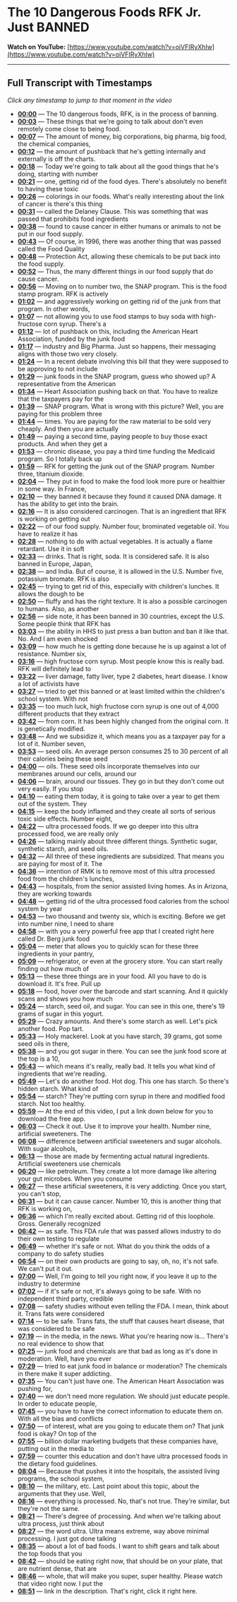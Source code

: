 # The 10 Dangerous Foods RFK Jr. Just BANNED

**Watch on YouTube:** [https://www.youtube.com/watch?v=oiVFIRyXhIw](https://www.youtube.com/watch?v=oiVFIRyXhIw)

---

## Full Transcript with Timestamps

*Click any timestamp to jump to that moment in the video*

- **[00:00](https://www.youtube.com/watch?v=oiVFIRyXhIw&t=0s)** — The 10 dangerous foods, RFK, is in the process of banning.
- **[00:03](https://www.youtube.com/watch?v=oiVFIRyXhIw&t=3s)** — These things that we're going to talk about don't even remotely come close to being food.
- **[00:07](https://www.youtube.com/watch?v=oiVFIRyXhIw&t=7s)** — The amount of money, big corporations, big pharma, big food, the chemical companies,
- **[00:12](https://www.youtube.com/watch?v=oiVFIRyXhIw&t=12s)** — the amount of pushback that he's getting internally and externally is off the charts.
- **[00:18](https://www.youtube.com/watch?v=oiVFIRyXhIw&t=18s)** — Today we're going to talk about all the good things that he's doing, starting with number
- **[00:21](https://www.youtube.com/watch?v=oiVFIRyXhIw&t=21s)** — one, getting rid of the food dyes. There's absolutely no benefit to having these toxic
- **[00:26](https://www.youtube.com/watch?v=oiVFIRyXhIw&t=26s)** — colorings in our foods. What's really interesting about the link of cancer is there's this thing
- **[00:31](https://www.youtube.com/watch?v=oiVFIRyXhIw&t=31s)** — called the Delaney Clause. This was something that was passed that prohibits food ingredients
- **[00:38](https://www.youtube.com/watch?v=oiVFIRyXhIw&t=38s)** — found to cause cancer in either humans or animals to not be put in our food supply.
- **[00:43](https://www.youtube.com/watch?v=oiVFIRyXhIw&t=43s)** — Of course, in 1996, there was another thing that was passed called the Food Quality
- **[00:48](https://www.youtube.com/watch?v=oiVFIRyXhIw&t=48s)** — Protection Act, allowing these chemicals to be put back into the food supply.
- **[00:52](https://www.youtube.com/watch?v=oiVFIRyXhIw&t=52s)** — Thus, the many different things in our food supply that do cause cancer.
- **[00:56](https://www.youtube.com/watch?v=oiVFIRyXhIw&t=56s)** — Moving on to number two, the SNAP program. This is the food stamp program. RFK is actively
- **[01:02](https://www.youtube.com/watch?v=oiVFIRyXhIw&t=62s)** — and aggressively working on getting rid of the junk from that program. In other words,
- **[01:07](https://www.youtube.com/watch?v=oiVFIRyXhIw&t=67s)** — not allowing you to use food stamps to buy soda with high-fructose corn syrup. There's a
- **[01:12](https://www.youtube.com/watch?v=oiVFIRyXhIw&t=72s)** — lot of pushback on this, including the American Heart Association, funded by the junk food
- **[01:17](https://www.youtube.com/watch?v=oiVFIRyXhIw&t=77s)** — industry and Big Pharma. Just so happens, their messaging aligns with those two very closely.
- **[01:24](https://www.youtube.com/watch?v=oiVFIRyXhIw&t=84s)** — In a recent debate involving this bill that they were supposed to be approving to not include
- **[01:29](https://www.youtube.com/watch?v=oiVFIRyXhIw&t=89s)** — junk foods in the SNAP program, guess who showed up? A representative from the American
- **[01:34](https://www.youtube.com/watch?v=oiVFIRyXhIw&t=94s)** — Heart Association pushing back on that. You have to realize that the taxpayers pay for the
- **[01:39](https://www.youtube.com/watch?v=oiVFIRyXhIw&t=99s)** — SNAP program. What is wrong with this picture? Well, you are paying for this problem three
- **[01:44](https://www.youtube.com/watch?v=oiVFIRyXhIw&t=104s)** — times. You are paying for the raw material to be sold very cheaply. And then you are actually
- **[01:49](https://www.youtube.com/watch?v=oiVFIRyXhIw&t=109s)** — paying a second time, paying people to buy those exact products. And when they get a
- **[01:53](https://www.youtube.com/watch?v=oiVFIRyXhIw&t=113s)** — chronic disease, you pay a third time funding the Medicaid program. So I totally back up
- **[01:59](https://www.youtube.com/watch?v=oiVFIRyXhIw&t=119s)** — RFK for getting the junk out of the SNAP program. Number three, titanium dioxide.
- **[02:04](https://www.youtube.com/watch?v=oiVFIRyXhIw&t=124s)** — They put in food to make the food look more pure or healthier in some way. In France,
- **[02:10](https://www.youtube.com/watch?v=oiVFIRyXhIw&t=130s)** — they banned it because they found it caused DNA damage. It has the ability to get into the brain.
- **[02:16](https://www.youtube.com/watch?v=oiVFIRyXhIw&t=136s)** — It is also considered carcinogen. That is an ingredient that RFK is working on getting out
- **[02:22](https://www.youtube.com/watch?v=oiVFIRyXhIw&t=142s)** — of our food supply. Number four, brominated vegetable oil. You have to realize it has
- **[02:28](https://www.youtube.com/watch?v=oiVFIRyXhIw&t=148s)** — nothing to do with actual vegetables. It is actually a flame retardant. Use it in soft
- **[02:33](https://www.youtube.com/watch?v=oiVFIRyXhIw&t=153s)** — drinks. That is right, soda. It is considered safe. It is also banned in Europe, Japan,
- **[02:38](https://www.youtube.com/watch?v=oiVFIRyXhIw&t=158s)** — and India. But of course, it is allowed in the U.S. Number five, potassium bromate. RFK is also
- **[02:45](https://www.youtube.com/watch?v=oiVFIRyXhIw&t=165s)** — trying to get rid of this, especially with children's lunches. It allows the dough to be
- **[02:50](https://www.youtube.com/watch?v=oiVFIRyXhIw&t=170s)** — fluffy and has the right texture. It is also a possible carcinogen to humans. Also, as another
- **[02:56](https://www.youtube.com/watch?v=oiVFIRyXhIw&t=176s)** — side note, it has been banned in 30 countries, except the U.S. Some people think that RFK has
- **[03:03](https://www.youtube.com/watch?v=oiVFIRyXhIw&t=183s)** — the ability in HHS to just press a ban button and ban it like that. No. And I am even shocked
- **[03:09](https://www.youtube.com/watch?v=oiVFIRyXhIw&t=189s)** — how much he is getting done because he is up against a lot of resistance. Number six,
- **[03:16](https://www.youtube.com/watch?v=oiVFIRyXhIw&t=196s)** — high fructose corn syrup. Most people know this is really bad. RFK will definitely lead to
- **[03:22](https://www.youtube.com/watch?v=oiVFIRyXhIw&t=202s)** — liver damage, fatty liver, type 2 diabetes, heart disease. I know a lot of activists have
- **[03:27](https://www.youtube.com/watch?v=oiVFIRyXhIw&t=207s)** — tried to get this banned or at least limited within the children's school system. With not
- **[03:35](https://www.youtube.com/watch?v=oiVFIRyXhIw&t=215s)** — too much luck, high fructose corn syrup is one out of 4,000 different products that they extract
- **[03:42](https://www.youtube.com/watch?v=oiVFIRyXhIw&t=222s)** — from corn. It has been highly changed from the original corn. It is genetically modified.
- **[03:48](https://www.youtube.com/watch?v=oiVFIRyXhIw&t=228s)** — And we subsidize it, which means you as a taxpayer pay for a lot of it. Number seven,
- **[03:53](https://www.youtube.com/watch?v=oiVFIRyXhIw&t=233s)** — seed oils. An average person consumes 25 to 30 percent of all their calories being these seed
- **[04:00](https://www.youtube.com/watch?v=oiVFIRyXhIw&t=240s)** — oils. These seed oils incorporate themselves into our membranes around our cells, around our
- **[04:06](https://www.youtube.com/watch?v=oiVFIRyXhIw&t=246s)** — brain, around our tissues. They go in but they don't come out very easily. If you stop
- **[04:10](https://www.youtube.com/watch?v=oiVFIRyXhIw&t=250s)** — eating them today, it is going to take over a year to get them out of the system. They
- **[04:15](https://www.youtube.com/watch?v=oiVFIRyXhIw&t=255s)** — keep the body inflamed and they create all sorts of serious toxic side effects. Number eight,
- **[04:22](https://www.youtube.com/watch?v=oiVFIRyXhIw&t=262s)** — ultra processed foods. If we go deeper into this ultra processed food, we are really only
- **[04:26](https://www.youtube.com/watch?v=oiVFIRyXhIw&t=266s)** — talking mainly about three different things. Synthetic sugar, synthetic starch, and seed oils.
- **[04:32](https://www.youtube.com/watch?v=oiVFIRyXhIw&t=272s)** — All three of these ingredients are subsidized. That means you are paying for most of it. The
- **[04:36](https://www.youtube.com/watch?v=oiVFIRyXhIw&t=276s)** — intention of RMK is to remove most of this ultra processed food from the children's lunches,
- **[04:43](https://www.youtube.com/watch?v=oiVFIRyXhIw&t=283s)** — hospitals, from the senior assisted living homes. As in Arizona, they are working towards
- **[04:48](https://www.youtube.com/watch?v=oiVFIRyXhIw&t=288s)** — getting rid of the ultra processed food calories from the school system by year
- **[04:53](https://www.youtube.com/watch?v=oiVFIRyXhIw&t=293s)** — two thousand and twenty six, which is exciting. Before we get into number nine, I need to share
- **[04:58](https://www.youtube.com/watch?v=oiVFIRyXhIw&t=298s)** — with you a very powerful free app that I created right here called Dr. Berg junk food
- **[05:04](https://www.youtube.com/watch?v=oiVFIRyXhIw&t=304s)** — meter that allows you to quickly scan for these three ingredients in your pantry,
- **[05:09](https://www.youtube.com/watch?v=oiVFIRyXhIw&t=309s)** — refrigerator, or even at the grocery store. You can start really finding out how much of
- **[05:13](https://www.youtube.com/watch?v=oiVFIRyXhIw&t=313s)** — these three things are in your food. All you have to do is download it. It's free. Pull up
- **[05:18](https://www.youtube.com/watch?v=oiVFIRyXhIw&t=318s)** — food, hover over the barcode and start scanning. And it quickly scans and shows you how much
- **[05:24](https://www.youtube.com/watch?v=oiVFIRyXhIw&t=324s)** — starch, seed oil, and sugar. You can see in this one, there's 19 grams of sugar in this yogurt.
- **[05:29](https://www.youtube.com/watch?v=oiVFIRyXhIw&t=329s)** — Crazy amounts. And there's some starch as well. Let's pick another food. Pop tart.
- **[05:33](https://www.youtube.com/watch?v=oiVFIRyXhIw&t=333s)** — Holy mackerel. Look at you have starch, 39 grams, got some seed oils in there,
- **[05:38](https://www.youtube.com/watch?v=oiVFIRyXhIw&t=338s)** — and you got sugar in there. You can see the junk food score at the top is a 10,
- **[05:43](https://www.youtube.com/watch?v=oiVFIRyXhIw&t=343s)** — which means it's really, really bad. It tells you what kind of ingredients that we're reading.
- **[05:49](https://www.youtube.com/watch?v=oiVFIRyXhIw&t=349s)** — Let's do another food. Hot dog. This one has starch. So there's hidden starch. What kind of
- **[05:54](https://www.youtube.com/watch?v=oiVFIRyXhIw&t=354s)** — starch? They're putting corn syrup in there and modified food starch. Not too healthy.
- **[05:59](https://www.youtube.com/watch?v=oiVFIRyXhIw&t=359s)** — At the end of this video, I put a link down below for you to download the free app.
- **[06:03](https://www.youtube.com/watch?v=oiVFIRyXhIw&t=363s)** — Check it out. Use it to improve your health. Number nine, artificial sweeteners. The
- **[06:08](https://www.youtube.com/watch?v=oiVFIRyXhIw&t=368s)** — difference between artificial sweeteners and sugar alcohols. With sugar alcohols,
- **[06:13](https://www.youtube.com/watch?v=oiVFIRyXhIw&t=373s)** — those are made by fermenting actual natural ingredients. Artificial sweeteners use chemicals
- **[06:20](https://www.youtube.com/watch?v=oiVFIRyXhIw&t=380s)** — like petroleum. They create a lot more damage like altering your gut microbes. When you consume
- **[06:27](https://www.youtube.com/watch?v=oiVFIRyXhIw&t=387s)** — these artificial sweeteners, it is very addicting. Once you start, you can't stop,
- **[06:31](https://www.youtube.com/watch?v=oiVFIRyXhIw&t=391s)** — but it can cause cancer. Number 10, this is another thing that RFK is working on,
- **[06:36](https://www.youtube.com/watch?v=oiVFIRyXhIw&t=396s)** — which I'm really excited about. Getting rid of this loophole. Gross. Generally recognized
- **[06:42](https://www.youtube.com/watch?v=oiVFIRyXhIw&t=402s)** — as safe. This FDA rule that was passed allows industry to do their own testing to regulate
- **[06:49](https://www.youtube.com/watch?v=oiVFIRyXhIw&t=409s)** — whether it's safe or not. What do you think the odds of a company to do safety studies
- **[06:54](https://www.youtube.com/watch?v=oiVFIRyXhIw&t=414s)** — on their own products are going to say, oh, no, it's not safe. We can't put it out.
- **[07:00](https://www.youtube.com/watch?v=oiVFIRyXhIw&t=420s)** — Well, I'm going to tell you right now, if you leave it up to the industry to determine
- **[07:02](https://www.youtube.com/watch?v=oiVFIRyXhIw&t=422s)** — if it's safe or not, it's always going to be safe. With no independent third party, credible
- **[07:08](https://www.youtube.com/watch?v=oiVFIRyXhIw&t=428s)** — safety studies without even telling the FDA. I mean, think about it. Trans fats were considered
- **[07:14](https://www.youtube.com/watch?v=oiVFIRyXhIw&t=434s)** — to be safe. Trans fats, the stuff that causes heart disease, that was considered to be safe
- **[07:19](https://www.youtube.com/watch?v=oiVFIRyXhIw&t=439s)** — in the media, in the news. What you're hearing now is... There's no real evidence to show that
- **[07:25](https://www.youtube.com/watch?v=oiVFIRyXhIw&t=445s)** — junk food and chemicals are that bad as long as it's done in moderation. Well, have you ever
- **[07:29](https://www.youtube.com/watch?v=oiVFIRyXhIw&t=449s)** — tried to eat junk food in balance or moderation? The chemicals in there make it super addicting.
- **[07:35](https://www.youtube.com/watch?v=oiVFIRyXhIw&t=455s)** — You can't just have one. The American Heart Association was pushing for,
- **[07:40](https://www.youtube.com/watch?v=oiVFIRyXhIw&t=460s)** — we don't need more regulation. We should just educate people. In order to educate people,
- **[07:45](https://www.youtube.com/watch?v=oiVFIRyXhIw&t=465s)** — you have to have the correct information to educate them on. With all the bias and conflicts
- **[07:50](https://www.youtube.com/watch?v=oiVFIRyXhIw&t=470s)** — of interest, what are you going to educate them on? That junk food is okay? On top of the
- **[07:55](https://www.youtube.com/watch?v=oiVFIRyXhIw&t=475s)** — billion dollar marketing budgets that these companies have, putting out in the media to
- **[07:59](https://www.youtube.com/watch?v=oiVFIRyXhIw&t=479s)** — counter this education and don't have ultra processed foods in the dietary food guidelines.
- **[08:04](https://www.youtube.com/watch?v=oiVFIRyXhIw&t=484s)** — Because that pushes it into the hospitals, the assisted living programs, the school system,
- **[08:10](https://www.youtube.com/watch?v=oiVFIRyXhIw&t=490s)** — the military, etc. Last point about this topic, about the arguments that they use. Well,
- **[08:16](https://www.youtube.com/watch?v=oiVFIRyXhIw&t=496s)** — everything is processed. No, that's not true. They're similar, but they're not the same.
- **[08:21](https://www.youtube.com/watch?v=oiVFIRyXhIw&t=501s)** — There's degree of processing. And when we're talking about ultra process, just think about
- **[08:27](https://www.youtube.com/watch?v=oiVFIRyXhIw&t=507s)** — the word ultra. Ultra means extreme, way above minimal processing. I just got done talking
- **[08:35](https://www.youtube.com/watch?v=oiVFIRyXhIw&t=515s)** — about a lot of bad foods. I want to shift gears and talk about the top foods that you
- **[08:42](https://www.youtube.com/watch?v=oiVFIRyXhIw&t=522s)** — should be eating right now, that should be on your plate, that are nutrient dense, that are
- **[08:46](https://www.youtube.com/watch?v=oiVFIRyXhIw&t=526s)** — whole, that will make you super, super healthy. Please watch that video right now. I put the
- **[08:51](https://www.youtube.com/watch?v=oiVFIRyXhIw&t=531s)** — link in the description. That's right, click it right here.
